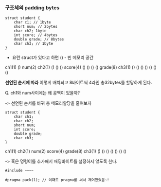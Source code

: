 ### 구조체의 padding bytes

```
struct student {
    char c1; // 1byte
    short num; // 2bytes
    char ch2; 1byte
    int score; // 4bytes
    double grade; // 8bytes
    char ch3; // 1byte
}

```

- 요런 struct가 있다고 하면 () - 빈 메모리 공간

ch1(1) () num(2) ch2(1) () () ()
score(4) () () () ()
grade(8)
ch3(1) () () () () () () ()

**선언된 순서에 따라**
이렇게 배치되고 8바이트씩 4라인 총32bytes를 할당하게 된다.

Q. ch1와 num사이에는 왜 공백이 있을까?

-> 선언된 순서를 바꿔 총 메모리할당을 줄여보자

```
struct student {
    char ch1;
    char ch2;
    short num;
    int score;
    double grade;
    char ch3;
}
```

ch1(1) ch2(1) num(2) score(4)
grade(8)
ch3(1) () () () () () () ()

-> 혹은 명령어를 추가해서 패딩바이트를 설정하지 않도록 한다.

```
#include ~~~~

#pragma pack(1); // 이때도 pragma를 써서 제어했었음~!
```
